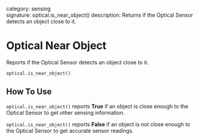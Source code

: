 category: sensing  
signature: optical.is_near_object()
description: Returns if the Optical Sensor detects an object close to it.


# Optical Near Object

Reports if the Optical Sensor detects an object close to it.

```don
optical.is_near_object()
```

## How To Use
`optical.is_near_object()` reports **True** if an object is close enough to the Optical Sensor to get other sensing information.

`optical.is_near_object()` reports **False** if an object is not close enough to the Optical Sensor to get accurate sensor readings.


<advanced>
</advanced>
